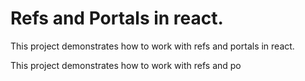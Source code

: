 # Refs and Portals in react.
This project demonstrates how to work with refs and portals in react.

This project demonstrates how to work with refs and po
